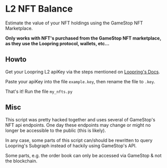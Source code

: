 # L2 NFT Balance

Estimate the value of your NFT holdings using the GameStop NFT Marketplace.

**Only works with NFT's purchased from the GameStop NFT marketplace, as they use the Loopring protocol, wallets, etc...**

## Howto

Get your Loopring L2 apiKey via the steps mentioned on [Loopring's Docs](https://docs.loopring.io/en/basics/key_mgmt.html).

Paste your apiKey into the file `example.key`, then rename the file to `.key`.

That's it! Run the file `my_nfts.py`

## Misc

This script was pretty hacked together and uses several of GameStop's NFT api endpoints. One day these endpoints may change or might no longer be accessible to the public (this is likely).

In any case, some parts of this script can/should be rewritten to query Loopring's Subgraph instead of hackily using GameStop's API.

Some parts, e.g. the order book can only be accessed via GameStop & not the blockchain.

